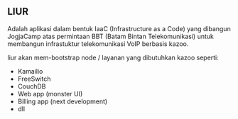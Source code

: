 ## LIUR


Adalah aplikasi dalam bentuk IaaC (Infrastructure as a Code) yang dibangun JogjaCamp atas permintaan BBT (Batam Bintan Telekomunikasi) untuk membangun infrastuktur telekomunikasi VoIP berbasis kazoo.

liur akan mem-bootstrap node / layanan yang dibutuhkan kazoo seperti:

* Kamailio
* FreeSwitch
* CouchDB
* Web app (monster UI)
* Billing app (next development)
* dll